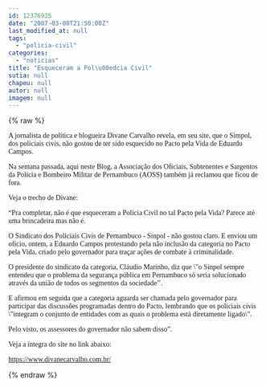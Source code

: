 ```yaml
---
id: 12376935
date: "2007-03-08T21:50:00Z"
last_modified_at: null
tags:
  - "policia-civil"
categories:
  - "noticias"
title: "Esqueceram a Pol\u00edcia Civil"
sutia: null
chapeu: null
autor: null
imagem: null
---
```

{% raw %}
<p><P><FONT face=Verdana>A jornalista de política e blogueira Divane Carvalho revela, em seu site, que o Simpol, dos policiais civis, não gostou de ter sido esquecido no Pacto pela Vida de Eduardo Campos.</FONT></P></p>
<p><P><FONT face=Verdana>Na semana passada, aqui neste Blog, a Associação dos Oficiais, Subtenentes e Sargentos da Polícia e Bombeiro Militar de Pernambuco (AOSS) também já reclamou que ficou de fora.</FONT></P></p>
<p><P><FONT face=Verdana>Veja o trecho de Divane:</FONT></P></p>
<p><P><FONT face=Verdana>“Pra completar, não é que esqueceram a Polícia Civil no tal Pacto pela Vida? Parece até uma brincadeira mas não é. </FONT></P></p>
<p><P><FONT face=Verdana>O Sindicato dos Policiais Civis de Pernambuco - Sinpol - não gostou claro. E enviou um ofício, ontem, a Eduardo Campos protestando pela não inclusão da categoria no Pacto pela Vida, criado pelo governador para traçar ações de combate à criminalidade.</FONT></P></p>
<p><P><FONT face=Verdana>O presidente do sindicato da categoria, Cláudio Marinho, diz que \"o Sinpol sempre entendeu que o problema da segurança pública em Pernambuco só seria solucionado através da união de todos os segmentos da sociedade’’. </FONT></P></p>
<p><P><FONT face=Verdana>E afirmou em seguida que a categoria aguarda ser chamada pelo governador para participar das discussões programadas dentro do Pacto, lembrando que os policiais civis \"integram o conjunto de entidades com as quais o problema está diretamente ligado\". </FONT></P></p>
<p><P><FONT face=Verdana>Pelo visto, os assessores do governador não sabem disso”.</FONT></P></p>
<p><P><FONT face=Verdana>Veja a íntegra do site no link abaixo:</FONT></P></p>
<p><P><A href=\"https://www.divanecarvalho.com.br/\"><FONT face=Verdana>https://www.divanecarvalho.com.br/</FONT></A></P> </p>
{% endraw %}